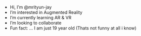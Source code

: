 - Hi, I’m @mrityun-jay
- I’m interested in Augmented Reality 
- I’m currently learning AR & VR 
- I’m looking to collaborate 
- Fun fact: ... I am just 19 year old (Thats not funny at all i know)
